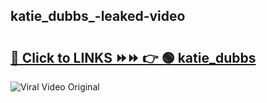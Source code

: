 
 ## katie_dubbs_-leaked-video 

# <h2><a href="https://clipsfans.com/katie_dubbs_&ref=git">🔗 Click to LINKS ⏩⏩ 👉 🟢 katie_dubbs  </a></h2>

<a href="https://clipsfans.com/katie_dubbs_&ref=git" rel="nofollow" data-target="animated-image.originalLink"><img src="https://i.ibb.co.com/xMMVF88/686577567.gif" alt="Viral Video Original" style="max-width: 100%; display: inline-block;" data-target="animated-image.originalImage"></a>
